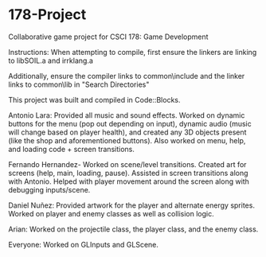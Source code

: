 # 178-Project
Collaborative game project for CSCI 178: Game Development

Instructions:
When attempting to compile, first ensure the linkers are linking to libSOIL.a and irrklang.a

Additionally, ensure the compiler links to common\include and the linker links to common\lib in "Search Directories"

This project was built and compiled in Code::Blocks.

Antonio Lara: Provided all music and sound effects. Worked on dynamic buttons for the menu (pop out depending on input), dynamic audio (music will change based on player health), and created any 3D objects present (like the shop and aforementioned buttons). Also worked on menu, help, and loading code + screen transitions.

Fernando Hernandez- Worked on scene/level transitions. Created art for screens (help, main, loading, pause). Assisted in screen transitions along with Antonio. Helped with player movement around the screen along with debugging inputs/scene.

Daniel Nuñez: Provided artwork for the player and alternate energy sprites. Worked on player and enemy classes as well as collision logic.

Arian: Worked on the projectile class, the player class, and the enemy class.


Everyone: Worked on GLInputs and GLScene.
